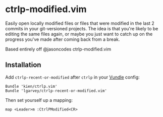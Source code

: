# ctrlp-modified.vim

Easily open locally modified files or files that were modified in the last 2 commits in your git-versioned projects.
The idea is that you're likely to be editing the same files again, or maybe
you just want to catch up on the progress you've made after coming back from a break.

Based entirely off @jasoncodes ctrlp-modified.vim

## Installation

Add `ctrlp-recent-or-modified` after `ctrlp` in your [Vundle](https://github.com/gmarik/vundle) config:

``` vim
Bundle 'kien/ctrlp.vim'
Bundle 'lgarvey/ctrlp-recent-or-modified.vim'
```

Then set yourself up a mapping:

``` vim
map <Leader>m :CtrlPModified<CR>
```
